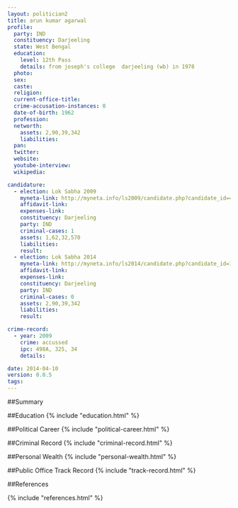 ```yaml
---
layout: politician2
title: arun kumar agarwal
profile: 
  party: IND
  constituency: Darjeeling
  state: West Bengal
  education: 
    level: 12th Pass
    details: from joseph's college  darjeeling (wb) in 1978
  photo: 
  sex: 
  caste: 
  religion: 
  current-office-title: 
  crime-accusation-instances: 0
  date-of-birth: 1962
  profession: 
  networth: 
    assets: 2,90,39,342
    liabilities: 
  pan: 
  twitter: 
  website: 
  youtube-interview: 
  wikipedia: 

candidature: 
  - election: Lok Sabha 2009
    myneta-link: http://myneta.info/ls2009/candidate.php?candidate_id=4834
    affidavit-link: 
    expenses-link: 
    constituency: Darjeeling 
    party: IND
    criminal-cases: 1
    assets: 1,62,32,570
    liabilities: 
    result:  
  - election: Lok Sabha 2014
    myneta-link: http://myneta.info/ls2014/candidate.php?candidate_id=1794
    affidavit-link: 
    expenses-link: 
    constituency: Darjeeling 
    party: IND
    criminal-cases: 0
    assets: 2,90,39,342
    liabilities: 
    result:  

crime-record: 
  - year: 2009
    crime: accussed
    ipc: 498A, 325, 34
    details:  

date: 2014-04-10
version: 0.0.5
tags: 
---
```


##Summary


##Education
{% include "education.html" %}


##Political Career
{% include "political-career.html" %}


##Criminal Record
{% include "criminal-record.html" %}


##Personal Wealth
{% include "personal-wealth.html" %}


##Public Office Track Record
{% include "track-record.html" %}


##References


{% include "references.html" %}

